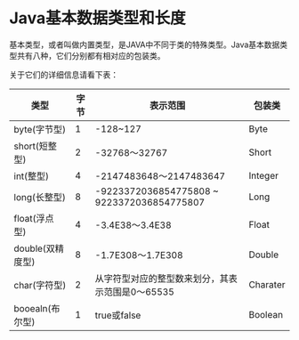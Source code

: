 # Java基本数据类型和长度

基本类型，或者叫做内置类型，是JAVA中不同于类的特殊类型。Java基本数据类型共有八种，它们分别都有相对应的包装类。

关于它们的详细信息请看下表：

类型 | 字节 | 表示范围 | 包装类
----| ---- | ---- | ---- | 
byte(字节型) | 1 | -128~127 | Byte
short(短整型) | 2 | -32768～32767 | Short
int(整型) | 4 | -2147483648～2147483647 | Integer
long(长整型) | 8 | -9223372036854775808 ~ 9223372036854775807 | Long
float(浮点型) | 4 | -3.4E38～3.4E38 | Float
double(双精度型) | 8 | -1.7E308～1.7E308 | Double
char(字符型) | 2 | 从字符型对应的整型数来划分，其表示范围是0～65535 | Charater
booealn(布尔型) | 1 | true或false | Boolean